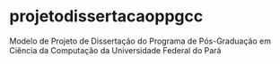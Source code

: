 # projetodissertacaoppgcc
Modelo de Projeto de Dissertação do Programa de Pós-Graduação em Ciência da Computação da Universidade Federal do Pará
